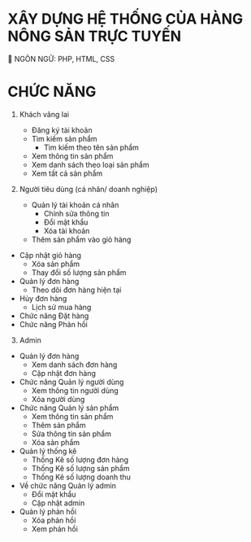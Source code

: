 # XÂY DỰNG HỆ THỐNG CỦA HÀNG NÔNG SẢN TRỰC TUYẾN

🍅 NGÔN NGỮ: PHP, HTML, CSS
<br>

# CHỨC NĂNG

1. Khách vãng lai
   - Đăng ký tài khoản
   - Tìm kiếm sản phẩm
     - Tìm kiếm theo tên sản phẩm
   - Xem thông tin sản phẩm
   - Xem danh sách theo loại sản phẩm
   - Xem tất cả sản phẩm
2. Người tiêu dùng (cá nhân/ doanh nghiệp)

   - Quản lý tài khoản cá nhân
     - Chỉnh sửa thông tin
     - Đổi mật khẩu
     - Xóa tài khoản
   - Thêm sản phẩm vào giỏ hàng

- Cập nhật giỏ hàng
  - Xóa sản phẩm
  - Thay đổi số lượng sản phẩm
- Quản lý đơn hàng
  - Theo dõi đơn hàng hiện tại
- Hủy đơn hàng
  - Lịch sử mua hàng
- Chức năng Đặt hàng
- Chức năng Phản hồi

3. Admin

- Quản lý đơn hàng
  - Xem danh sách đơn hàng
  - Cập nhật đơn hàng
- Chức năng Quản lý người dùng
  - Xem thông tin người dùng
  - Xóa người dùng
- Chức năng Quản lý sản phẩm
  - Xem thông tin sản phẩm
  - Thêm sản phẩm
  - Sửa thông tin sản phẩm
  - Xóa sản phẩm
- Quản lý thống kê
  - Thống Kê số lượng đơn hàng
  - Thống Kê số lượng sản phẩm
  - Thống Kê số lượng doanh thu
- Về chức năng Quản lý admin
  - Đổi mật khẩu
  - Cập nhật admin
- Quản lý phản hồi
  - Xóa phản hồi
  - Xem phản hồi
